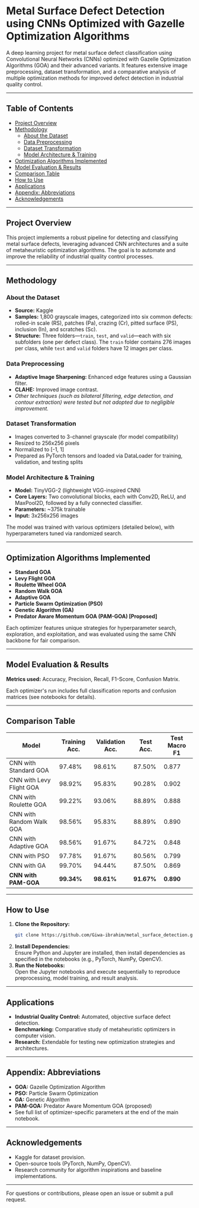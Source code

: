 # Metal Surface Defect Detection using CNNs Optimized with Gazelle Optimization Algorithms

A deep learning project for metal surface defect classification using Convolutional Neural Networks (CNNs) optimized with Gazelle Optimization Algorithms (GOA) and their advanced variants. It features extensive image preprocessing, dataset transformation, and a comparative analysis of multiple optimization methods for improved defect detection in industrial quality control.

---

## Table of Contents
- [Project Overview](#project-overview)
- [Methodology](#methodology)
  - [About the Dataset](#about-the-dataset)
  - [Data Preprocessing](#data-preprocessing)
  - [Dataset Transformation](#dataset-transformation)
  - [Model Architecture & Training](#model-architecture--training)
- [Optimization Algorithms Implemented](#optimization-algorithms-implemented)
- [Model Evaluation & Results](#model-evaluation--results)
- [Comparison Table](#comparison-table)
- [How to Use](#how-to-use)
- [Applications](#applications)
- [Appendix: Abbreviations](#appendix-abbreviations)
- [Acknowledgements](#acknowledgements)

---

## Project Overview

This project implements a robust pipeline for detecting and classifying metal surface defects, leveraging advanced CNN architectures and a suite of metaheuristic optimization algorithms. The goal is to automate and improve the reliability of industrial quality control processes.

---

## Methodology

### About the Dataset

- **Source:** Kaggle
- **Samples:** 1,800 grayscale images, categorized into six common defects: rolled-in scale (RS), patches (Pa), crazing (Cr), pitted surface (PS), inclusion (In), and scratches (Sc).
- **Structure:** Three folders—`train`, `test`, and `valid`—each with six subfolders (one per defect class). The `train` folder contains 276 images per class, while `test` and `valid` folders have 12 images per class.

### Data Preprocessing

- **Adaptive Image Sharpening:** Enhanced edge features using a Gaussian filter.
- **CLAHE:** Improved image contrast.
- *Other techniques (such as bilateral filtering, edge detection, and contour extraction) were tested but not adopted due to negligible improvement.*

### Dataset Transformation

- Images converted to 3-channel grayscale (for model compatibility)
- Resized to 256x256 pixels
- Normalized to [-1, 1]
- Prepared as PyTorch tensors and loaded via DataLoader for training, validation, and testing splits

### Model Architecture & Training

- **Model:** TinyVGG-2 (lightweight VGG-inspired CNN)
- **Core Layers:** Two convolutional blocks, each with Conv2D, ReLU, and MaxPool2D, followed by a fully connected classifier.
- **Parameters:** ~375k trainable
- **Input:** 3x256x256 images

The model was trained with various optimizers (detailed below), with hyperparameters tuned via randomized search.

---

## Optimization Algorithms Implemented

- **Standard GOA**
- **Levy Flight GOA**
- **Roulette Wheel GOA**
- **Random Walk GOA**
- **Adaptive GOA**
- **Particle Swarm Optimization (PSO)**
- **Genetic Algorithm (GA)**
- **Predator Aware Momentum GOA (PAM-GOA) [Proposed]**

Each optimizer features unique strategies for hyperparameter search, exploration, and exploitation, and was evaluated using the same CNN backbone for fair comparison.

---

## Model Evaluation & Results

**Metrics used:** Accuracy, Precision, Recall, F1-Score, Confusion Matrix.

Each optimizer's run includes full classification reports and confusion matrices (see notebooks for details).

---

## Comparison Table

| Model                    | Training Acc. | Validation Acc. | Test Acc. | Test Macro F1 |
|--------------------------|---------------|-----------------|-----------|--------------|
| CNN with Standard GOA    | 97.48%        | 98.61%          | 87.50%    | 0.877        |
| CNN with Levy Flight GOA | 98.92%        | 95.83%          | 90.28%    | 0.902        |
| CNN with Roulette GOA    | 99.22%        | 93.06%          | 88.89%    | 0.888        |
| CNN with Random Walk GOA | 98.56%        | 95.83%          | 88.89%    | 0.890        |
| CNN with Adaptive GOA    | 98.56%        | 91.67%          | 84.72%    | 0.848        |
| CNN with PSO             | 97.78%        | 91.67%          | 80.56%    | 0.799        |
| CNN with GA              | 99.70%        | 94.44%          | 87.50%    | 0.869        |
| **CNN with PAM-GOA**     | **99.34%**    | **98.61%**      | **91.67%**| **0.890**    |

---

## How to Use

1. **Clone the Repository:**
   ```bash
   git clone https://github.com/Giwa-ibrahim/metal_surface_detection.git
   ```
2. **Install Dependencies:**  
   Ensure Python and Jupyter are installed, then install dependencies as specified in the notebooks (e.g., PyTorch, NumPy, OpenCV).
3. **Run the Notebooks:**  
   Open the Jupyter notebooks and execute sequentially to reproduce preprocessing, model training, and result analysis.

---

## Applications

- **Industrial Quality Control:** Automated, objective surface defect detection.
- **Benchmarking:** Comparative study of metaheuristic optimizers in computer vision.
- **Research:** Extendable for testing new optimization strategies and architectures.

---

## Appendix: Abbreviations

- **GOA:** Gazelle Optimization Algorithm
- **PSO:** Particle Swarm Optimization
- **GA:** Genetic Algorithm
- **PAM-GOA:** Predator Aware Momentum GOA (proposed)
- See full list of optimizer-specific parameters at the end of the main notebook.

---

## Acknowledgements

- Kaggle for dataset provision.
- Open-source tools (PyTorch, NumPy, OpenCV).
- Research community for algorithm inspirations and baseline implementations.

---

For questions or contributions, please open an issue or submit a pull request.
